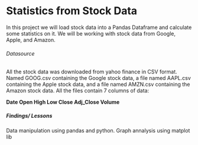 # Statistics from Stock Data

In this project we will load stock data into a Pandas Dataframe and calculate some statistics on it. We will be working with stock data from Google, Apple, and Amazon. 

###### Datasource
All the stock data was downloaded from yahoo finance in CSV format. Named GOOG.csv containing the Google stock data, a file named AAPL.csv containing the Apple stock data, and a file  named AMZN.csv containing the Amazon stock data. All the files contain 7 columns of data:

**Date Open High Low Close Adj_Close Volume**

##### Findings/ Lessons
Data manipulation using pandas and python. Graph annalysis using matplot lib
